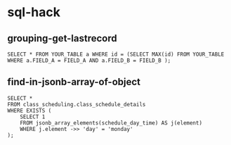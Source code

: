 # sql-hack
## grouping-get-lastrecord
```
SELECT * FROM YOUR_TABLE a WHERE id = (SELECT MAX(id) FROM YOUR_TABLE WHERE a.FIELD_A = FIELD_A AND a.FIELD_B = FIELD_B );
```
## find-in-jsonb-array-of-object
```
SELECT *
FROM class_scheduling.class_schedule_details
WHERE EXISTS (
    SELECT 1
    FROM jsonb_array_elements(schedule_day_time) AS j(element)
    WHERE j.element ->> 'day' = 'monday'
);
```
